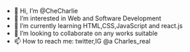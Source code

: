 - 👋 Hi, I’m @CheCharlie
- 👀 I’m interested in Web and Software Development
- 🌱 I’m currently learning HTML,CSS,JavaScript and react.js
- 💞️ I’m looking to collaborate on any works suitable
- 📫 How to reach me: twitter,IG @a Charles_real

<!---
CheCharlie/CheCharlie is a ✨ special ✨ repository because its `README.md` (this file) appears on your GitHub profile.
You can click the Preview link to take a look at your changes.
--->

